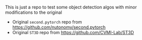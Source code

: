 This is just a repo to test some object detection algos with minor modifications to the original <br/>
- Original `second.pytorch` repo from https://github.com/nutonomy/second.pytorch <br/>
- Original `ST3D` repo from https://github.com/CVMI-Lab/ST3D